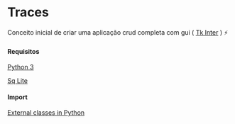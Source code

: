 
# Traces

Conceito inicial de criar uma aplicação crud completa com gui ( [Tk Inter](https://docs.python.org/3/library/tk.html) ) :zap:

#### Requisitos

[Python 3](https://www.python.org/download/releases/3.0/)

[Sq Lite](https://www.sqlite.org/)


#### Import

[External classes in Python](https://stackoverflow.com/questions/598668/external-classes-in-python)

